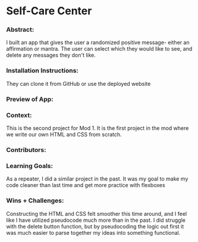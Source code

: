 
# Self-Care Center 

### Abstract:
[//]: <> (Briefly describe what you built and its features. What problem is the app solving? How does this application solve that problem?)

I built an app that gives the user a randomized positive message- either an affirmation or mantra. The user can select which they would like to see, and delete any messages they don't like.

### Installation Instructions:
[//]: <> (What steps does a person have to take to get your app cloned down and running?)

They can clone it from GitHub or use the deployed website

### Preview of App:
[//]: <> (Provide ONE gif or screenshot of your application - choose the "coolest" piece of functionality to show off.)

### Context:
[//]: <> (Give some context for the project here. How long did you have to work on it? How far into the Turing program are you?)

This is the second project for Mod 1. It is the first project in the mod where we write our own HTML and CSS from scratch.

### Contributors:
[//]: <> (Who worked on this application? Link to their GitHubs.)

### Learning Goals:
[//]: <> (What were the learning goals of this project? What tech did you work with?)

As a repeater, I did a similar project in the past. It was my goal to make my code cleaner than last time and get more practice with flexboxes 

### Wins + Challenges:
[//]: <> (What are 2-3 wins you have from this project? What were some challenges you faced - and how did you get over them?)

Constructing the HTML and CSS felt smoother this time around, and I feel like I have utilized pseudocode much more than in the past. I did struggle with the delete button function, but by pseudocoding the logic out first it was much easier to parse together my ideas into something functional.